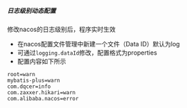 
##### 日志级别动态配置
修改nacos的日志级别后，程序实时生效

- 在nacos配置文件管理中新建一个文件（Data ID）默认为log
- 可通过``logging.dataId``修改，配置格式为properties
- 配置内容如下所示
```properties
root=warn
mybatis-plus=warn
com.dqcer=info
com.zaxxer.hikari=warn
com.alibaba.nacos=error

```
